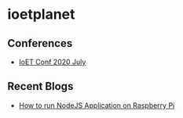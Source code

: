 # ioetplanet





## Conferences

- [IoET Conf 2020 July](https://github.com/collabnix/ioetplanet/blob/master/2020/july/README.md)




## Recent Blogs

- [How to run NodeJS Application on Raspberry Pi](https://github.com/collabnix/ioetplanet/blob/master/raspberrypi/README.md)


